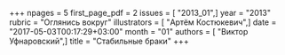 +++
npages = 5
first_page_pdf = 2
issues = [ "2013_01",]
year = "2013"
rubric = "Оглянись вокруг"
illustrators = [ "Артём Костюкевич",]
date = "2017-05-03T00:17:29+03:00"
month = "01"
authors = [ "Виктор Уфнаровский",]
title = "Стабильные браки"
+++
